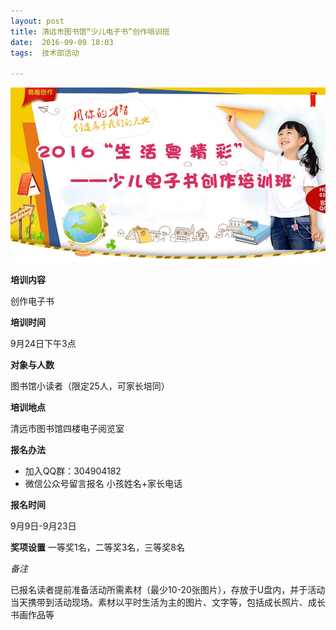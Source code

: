 ```yaml
---
layout: post
title: 清远市图书馆“少儿电子书”创作培训班
date:  2016-09-09 18:03
tags:  技术部活动

---
```

<p><img src="/images/peixun.jpg"                                       small="0" /><br /></p>

**培训内容**

 创作电子书

**培训时间**

 9月24日下午3点

**对象与人数**

图书馆小读者（限定25人，可家长培同）

**培训地点**

清远市图书馆四楼电子阅览室

 **报名办法**

 - 加入QQ群：304904182
 - 微信公众号留言报名 小孩姓名+家长电话

 **报名时间**

 9月9日-9月23日

**奖项设置**
   一等奖1名，二等奖3名，三等奖8名



*备注*

已报名读者提前准备活动所需素材（最少10-20张图片），存放于U盘内，并于活动当天携带到活动现场。素材以平时生活为主的图片、文字等，包括成长照片、成长书画作品等



